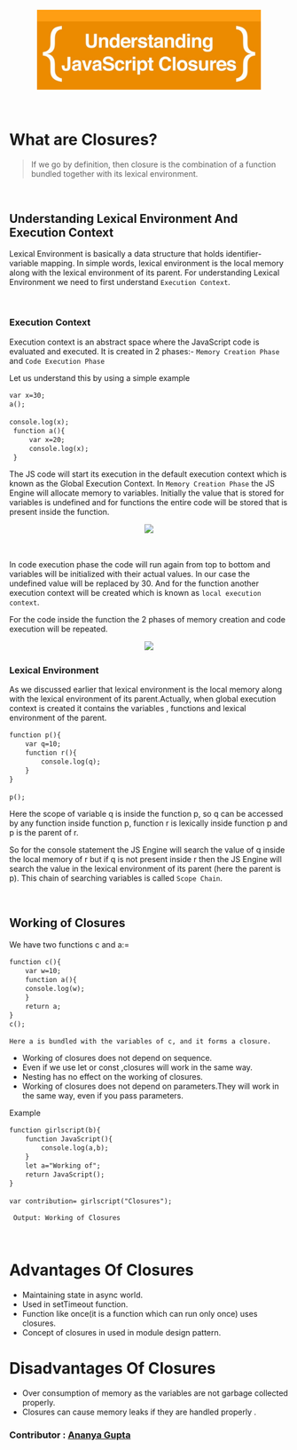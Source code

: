 
<p align="center">
<img src="Topics/Closures_In_JavaScript/../../Closures_Image.jpeg" width="80%" height="50%"  >
</p>
<p>&nbsp;</p>

# What are Closures?
 >If we go by definition, then closure is the combination of a function bundled together with its lexical environment.
<p>&nbsp;</p>

 ## **Understanding Lexical Environment And Execution Context**
 
Lexical Environment is basically a data structure that holds identifier-variable mapping. In simple words, lexical environment is the local memory along with the lexical environment of its parent. For understanding Lexical Environment we need to first understand ```Execution Context```.
<p>&nbsp;</p>

### **Execution Context**
Execution context is an abstract space where the JavaScript code is  evaluated and executed.
It is created in 2 phases:- 
```Memory Creation Phase```  and ```Code Execution Phase```

Let us understand this by using a simple example

```
var x=30;
a();

console.log(x);
 function a(){
     var x=20;
     console.log(x);
 }

```
The JS code will start its execution in the default execution context which is known as the Global Execution Context. In ```Memory Creation Phase``` the JS Engine will allocate memory to variables. Initially the value that is stored for variables is undefined and for functions the entire code will be stored that is present inside the function.

<p align="center">
<img src="././Execution_Context1.png" height="40%">
</p>
<p>&nbsp;</p>

In code execution phase the code will run again from top to bottom and variables will be initialized with their actual values. In our case the undefined value will be replaced by 30.
And for the function another execution context will be created which is known as ```local execution context```. 

For the code inside the function the 2 phases of memory creation and code execution will be repeated.

<p align="center">
<img src="././Execution_Context3.png" >
</p>

### **Lexical Environment**
As we discussed earlier that lexical environment is the local memory along with the lexical environment of its parent.Actually, when global execution context is created it contains the variables , functions and lexical environment of the parent.

```
function p(){
    var q=10;
    function r(){
        console.log(q);
    }
}

p();

```
Here the scope of variable q is inside the function p, so q can be accessed by any function inside function p, function r is lexically inside function p and p is the parent of r.


So for the console statement the JS Engine will search the value of q inside the local memory of r but if q is not present inside r then the JS Engine will search the value in the lexical environment of its parent (here the parent is p). This chain of searching variables is called `Scope Chain`.

<p>&nbsp;</p>

## Working of Closures

We have two functions c and a:=
```
function c(){
    var w=10;
    function a(){
    console.log(w);
    }
    return a;
}
c();
```
`Here a is bundled with the variables of c, and it forms a closure.`
   
- Working of closures does not depend on sequence.
- Even if we use let or const ,closures will work in the same way.
- Nesting has no effect on the working of closures.
- Working of closures does not depend on parameters.They will work in the same way, even if you pass parameters.
 
 Example
```
function girlscript(b){
    function JavaScript(){
        console.log(a,b);
    }
    let a="Working of";
    return JavaScript();
}

var contribution= girlscript("Closures");
```
```
 Output: Working of Closures
 ```


<p>&nbsp;</p>

# Advantages Of Closures


- Maintaining state in async world.
- Used in setTimeout function.
- Function like once(it is a function which can run only once) uses closures.
- Concept of closures in used in module design pattern.
  

# Disadvantages Of Closures
- Over consumption of memory as the variables are not garbage collected properly.
- Closures can cause memory leaks if they are handled properly .


### Contributor : [Ananya Gupta](https://github.com/Ananyagupta43)


  


